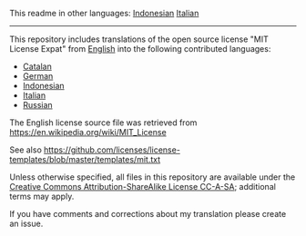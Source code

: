 This readme in other languages:
[Indonesian](readme/readme.id.md)
[Italian](readme/readme.it.md)

---

This repository includes translations of the open source license "MIT License Expat" from [English](mit-license/mit-license.en.txt) into the following contributed languages:

- [Catalan](mit-license/mit-license.ca.txt)
- [German](mit-license/mit-license.de.txt)
- [Indonesian](mit-license/mit-license.id.txt)
- [Italian](mit-license/mit-license.it.txt)
- [Russian](mit-license/mit-license.ru.txt)

The English license source file was retrieved from https://en.wikipedia.org/wiki/MIT_License

See also https://github.com/licenses/license-templates/blob/master/templates/mit.txt

Unless otherwise specified, all files in this repository are available under the [Creative Commons Attribution-ShareAlike License CC-A-SA](http://creativecommons.org/licenses/by-sa/4.0/); additional terms may apply.

If you have comments and corrections about my translation please create an issue.
